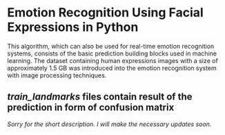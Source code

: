 # Emotion Recognition Using Facial Expressions in Python

This algorithm, which can also be used for real-time emotion recognition systems, consists of the basic prediction building blocks used in machine learning.
The dataset containing human expressions images with a size of approximately 1.5 GB was introduced into the emotion recognition system with image processing techniques.

##  *train_landmarks* files contain result of the prediction in form of confusion matrix 


*Sorry for the short description. I will make the necessary updates soon.*

